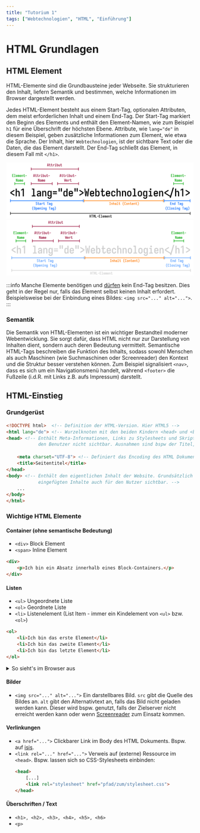 ```yaml
---
title: "Tutorium 1"
tags: ["Webtechnologien", "HTML", "Einführung"]
---
```


# HTML Grundlagen

## HTML Element

HTML-Elemente sind die Grundbausteine jeder Webseite. 
Sie strukturieren den Inhalt, liefern Semantik und bestimmen, welche Informationen im Browser dargestellt werden. 

Jedes HTML-Element besteht aus einem Start-Tag, optionalen Attributen, dem meist erforderlichen Inhalt und einem End-Tag. 
Der Start-Tag markiert den Beginn des Elements und enthält den Element-Namen, wie zum Beispiel `h1` für eine Überschrift der höchsten Ebene. 
Attribute, wie `lang="de"` in diesem Beispiel, geben zusätzliche Informationen zum Element, wie etwa die Sprache. 
Der Inhalt, hier `Webtechnologien`, ist der sichtbare Text oder die Daten, die das Element darstellt. 
Der End-Tag schließt das Element, in diesem Fall mit `</h1>`.

![HTML-Element](./assets/tut_01_html_element.png#gh-light-mode-only)
![HTML-Element](./assets/tut_01_html_element_dark.png#gh-dark-mode-only)

:::info
Manche Elemente benötigen und [dürfen](https://developer.mozilla.org/en-US/docs/Web/HTML/Element/img#technical_summary) kein End-Tag besitzen. Dies geht in der Regel nur, falls das Element selbst keinen Inhalt erfordert.
Beispielsweise bei der Einbindung eines Bildes: `<img src="..." alt="...">`.
:::

### Semantik
Die Semantik von HTML-Elementen ist ein wichtiger Bestandteil moderner Webentwicklung. 
Sie sorgt dafür, dass HTML nicht nur zur Darstellung von Inhalten dient, sondern auch deren Bedeutung vermittelt. 
Semantische HTML-Tags beschreiben die Funktion des Inhalts, sodass sowohl Menschen als auch Maschinen (wie Suchmaschinen oder Screenreader) den Kontext und die Struktur besser verstehen können. 
Zum Beispiel signalisiert  `<nav>`, dass es sich um ein Navigationsmenü handelt, während `<footer>` die Fußzeile (i.d.R. mit Links z.B. aufs Impressum) darstellt.

## HTML-Einstieg
### Grundgerüst
```html [showLineNumbers]
<!DOCTYPE html>  <!-- Definition der HTML-Version. Hier HTML5 -->
<html lang="de"> <!-- Wurzelknoten mit den beiden Kindern <head> und <body> -->
<head> <!-- Enthält Meta-Informationen, Links zu Stylesheets und Skripten. In der Regel für
            den Benutzer nicht sichtbar. Ausnahmen sind bspw der Titel, sowie das Favicon. -->
  
    <meta charset="UTF-8"> <!-- Definiert das Encoding des HTML Dokuments -->
    <title>Seitentitel</title>
</head>
<body> <!-- Enthält den eigentlichen Inhalt der Website. Grundsätzlich sind alle im Body
            eingefügten Inhalte auch für den Nutzer sichtbar. -->
    ...
</body>
</html>
```


### Wichtige HTML Elemente

#### Container (ohne semantische Bedeutung)
- `<div>`   Block Element
- `<span>`  Inline Element

```html
<div>
    <p>Ich bin ein Absatz innerhalb eines Block-Containers.</p>
</div>
```

#### Listen
- `<ul>` Ungeordnete Liste
- `<ol>` Geordnete Liste
- `<li>` Listenelement (List Item - immer ein Kindelement von `<ul>` bzw. `<ol>`)

```html
<ol>
    <li>Ich bin das erste Element</li>
    <li>Ich bin das zweite Element</li>
    <li>Ich bin das letzte Element</li>
</ol>
```
<details>
  <summary>So sieht's im Browser aus</summary>
  <div>
    <h6>Ungeordnete Liste (`<ul>`)</h6>
    <ul>
        <li>Ich bin das erste Element</li>
        <li>Ich bin das zweite Element</li>
        <li>Ich bin das letzte Element</li>
    </ul>

    <h6>Geordnete Liste (`<ol>`)</h6>
    <ol>
        <li>Ich bin das erste Element</li>
        <li>Ich bin das zweite Element</li>
        <li>Ich bin das letzte Element</li>
    </ol>
  </div>
</details>

#### Bilder
- `<img src="..." alt="...">` Ein darstellbares Bild. `src` gibt die Quelle des Bildes an. `alt` gibt den Alternativtext an, falls das Bild nicht geladen werden kann. 
Dieser wird bspw. genutzt, falls der Zielserver nicht erreicht werden kann oder wenn [Screenreader](https://en.wikipedia.org/wiki/Screen_reader) zum Einsatz kommen. 

#### Verlinkungen
- `<a href="...">` Clickbarer Link im Body des HTML Dokuments. Bspw. auf [isis](https://isis.tu-berlin.de).
- `<link rel="..." href="...">` Verweis auf (externe) Ressource im `<head>`. Bspw. lassen sich so CSS-Stylesheets einbinden:
    ```html
    <head>
        [...]
        <link rel="stylesheet" href="pfad/zum/stylesheet.css">
    </head>
  ```

#### Überschriften / Text
- `<h1>, <h2>, <h3>, <h4>, <h5>, <h6>`
- `<p>`